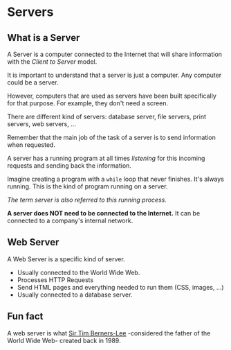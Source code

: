 # Servers

## What is a Server

A Server is a computer connected to the Internet that will share information with the *Client to Server* model.

It is important to understand that a server is just a computer. Any computer could be a server.

However, computers that are used as servers have been built specifically for that purpose. For example, they don't need a screen.

There are different kind of servers: database server, file servers, print servers, web servers, ...

Remember that the main job of the task of a server is to send information when requested.

A server has a running program at all times *listening* for this incoming requests and sending back the information.

Imagine creating a program with a `while` loop that never finishes. It's always running. This is the kind of program running on a server.

*The term server is also referred to this running process.*

**A server does NOT need to be connected to the Internet.** It can be connected to a company's internal network.

## Web Server

A Web Server is a specific kind of server.

* Usually connected to the World Wide Web.
* Processes HTTP Requests
* Send HTML pages and everything needed to run them (CSS, images, ...)
* Usually connected to a database server.

## Fun fact

A web server is what [Sir Tim Berners-Lee](https://en.wikipedia.org/wiki/Tim_Berners-Lee) -considered the father of the World Wide Web- created back in 1989.